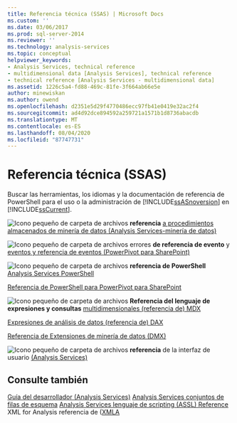 ```yaml
---
title: Referencia técnica (SSAS) | Microsoft Docs
ms.custom: ''
ms.date: 03/06/2017
ms.prod: sql-server-2014
ms.reviewer: ''
ms.technology: analysis-services
ms.topic: conceptual
helpviewer_keywords:
- Analysis Services, technical reference
- multidimensional data [Analysis Services], technical reference
- technical reference [Analysis Services - multidimensional data]
ms.assetid: 1226c5a4-fd88-469c-81fe-3f664ab66e5e
author: minewiskan
ms.author: owend
ms.openlocfilehash: d2351e5d29f4770486ecc97fb41e0419e32ac2f4
ms.sourcegitcommit: ad4d92dce894592a259721a1571b1d8736abacdb
ms.translationtype: MT
ms.contentlocale: es-ES
ms.lasthandoff: 08/04/2020
ms.locfileid: "87747731"
---
```

# <a name="technical-reference-ssas"></a>Referencia técnica (SSAS)
  Buscar las herramientas, los idiomas y la documentación de referencia de PowerShell para el uso o la administración de [!INCLUDE[ssASnoversion](../../includes/ssasnoversion-md.md)] en [!INCLUDE[ssCurrent](../../includes/sscurrent-md.md)].

 ![Icono pequeño de carpeta de archivos](../../integration-services/media/filefolder-small.gif "Icono pequeño de carpeta de archivos") **referencia** [a procedimientos almacenados de minería de datos &#40;Analysis Services-minería de datos&#41;](/sql/analysis-services/data-mining/data-mining-stored-procedures-analysis-services-data-mining)

 ![Icono pequeño de carpeta de archivos](../../integration-services/media/filefolder-small.gif "Icono pequeño de carpeta de archivos") errores **de referencia de evento** y [eventos y referencia de eventos &#40;PowerPivot para SharePoint&#41;](../power-pivot-sharepoint/errors-and-events-reference-power-pivot-for-sharepoint.md)

 ![Icono pequeño de carpeta de archivos](../../integration-services/media/filefolder-small.gif "Icono pequeño de carpeta de archivos") **referencia de PowerShell** [Analysis Services PowerShell](../analysis-services-powershell.md)

 [Referencia de PowerShell para PowerPivot para SharePoint](/sql/analysis-services/powershell/powershell-reference-for-power-pivot-for-sharepoint)

 ![Icono pequeño de carpeta de archivos](../../integration-services/media/filefolder-small.gif "Icono pequeño de carpeta de archivos") **Referencia del lenguaje de expresiones y consultas** [multidimensionales &#40;referencia de&#41; MDX](/sql/mdx/multidimensional-expressions-mdx-reference)

 [Expresiones de análisis de datos &#40;referencia de&#41; DAX](/dax/data-analysis-expressions-dax-reference)

 [Referencia de Extensiones de minería de datos &#40;DMX&#41;](/sql/dmx/data-mining-extensions-dmx-reference)

 ![Icono pequeño de carpeta de archivos](../../integration-services/media/filefolder-small.gif "Icono pequeño de carpeta de archivos") **referencia** de la interfaz de usuario [&#40;Analysis Services&#41;](../user-interface-reference-analysis-services.md)

## <a name="see-also"></a>Consulte también
 [Guía del desarrollador &#40;Analysis Services&#41;](../analysis-services-developer-documentation.md) [Analysis Services conjuntos de filas de esquema](https://docs.microsoft.com/bi-reference/schema-rowsets/analysis-services-schema-rowsets) [Analysis Services lenguaje de scripting &#40;ASSL&#41; Reference](https://docs.microsoft.com/bi-reference/assl/analysis-services-scripting-language-assl-for-xmla) XML for Analysis referencia de &#40;[XMLA](https://docs.microsoft.com/bi-reference/xmla/xml-for-analysis-xmla-reference)


